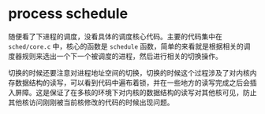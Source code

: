 # process schedule

随便看了下进程的调度，没看具体的调度核心代码。主要的代码集中在 `sched/core.c` 中，核心的函数是 `schedule` 函数，简单的来看就是根据相关的调度器规则来选出一个下一个被调度的进程，然后进行相关的切换操作。

切换的时候还要注意对进程地址空间的切换，切换的时候这个过程涉及了对内核内存数据结构的读写，可以看到代码中遍布着锁，并在一些地方的读写完成之后会插入屏障。这是保证了在多核的环境下对内核的数据结构的读写对其他核可见，防止其他核访问刚刚被当前核修改的代码的时候出现问题。
